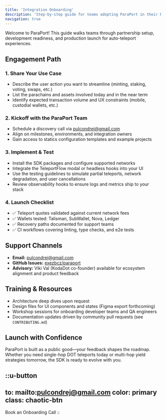 ```yaml
---
title: 'Integration Onboarding'
description: 'Step-by-step guide for teams adopting ParaPort in their Polkadot applications'
navigation: true
---
```


Welcome to ParaPort! This guide walks teams through partnership setup, development readiness, and production launch for auto-teleport experiences.

## Engagement Path

### 1. Share Your Use Case
- Describe the user action you want to streamline (minting, staking, voting, swaps, etc.)
- List the parachains and assets involved today and in the near term
- Identify expected transaction volume and UX constraints (mobile, custodial wallets, etc.)

### 2. Kickoff with the ParaPort Team
- Schedule a discovery call via [pulcondrej@gmail.com](mailto:pulcondrej@gmail.com)
- Align on milestones, environments, and integration owners
- Gain access to statics configuration templates and example projects

### 3. Implement & Test
- Install the SDK packages and configure supported networks
- Integrate the TeleportFlow modal or headless hooks into your UI
- Use the testing guidelines to simulate partial teleports, network degradation, and user cancellations
- Review observability hooks to ensure logs and metrics ship to your stack

### 4. Launch Checklist
- ✅ Teleport quotes validated against current network fees
- ✅ Wallets tested: Talisman, SubWallet, Nova, Ledger
- ✅ Recovery paths documented for support teams
- ✅ CI workflows covering linting, type checks, and e2e tests

## Support Channels

- **Email:** [pulcondrej@gmail.com](mailto:pulcondrej@gmail.com)
- **GitHub Issues:** [exezbcz/paraport](https://github.com/exezbcz/paraport/issues)
- **Advisory:** Viki Val (KodaDot co-founder) available for ecosystem alignment and product feedback

## Training & Resources

- Architecture deep dives upon request
- Design files for UI components and states (Figma export forthcoming)
- Workshop sessions for onboarding developer teams and QA engineers
- Documentation updates driven by community pull requests (see `CONTRIBUTING.md`)

## Launch with Confidence

ParaPort is built as a public good—your feedback shapes the roadmap. Whether you need single-hop DOT teleports today or multi-hop yield strategies tomorrow, the SDK is ready to evolve with you.

::u-button
---
to: mailto:pulcondrej@gmail.com
color: primary
class: chaotic-btn
---
Book an Onboarding Call
::
